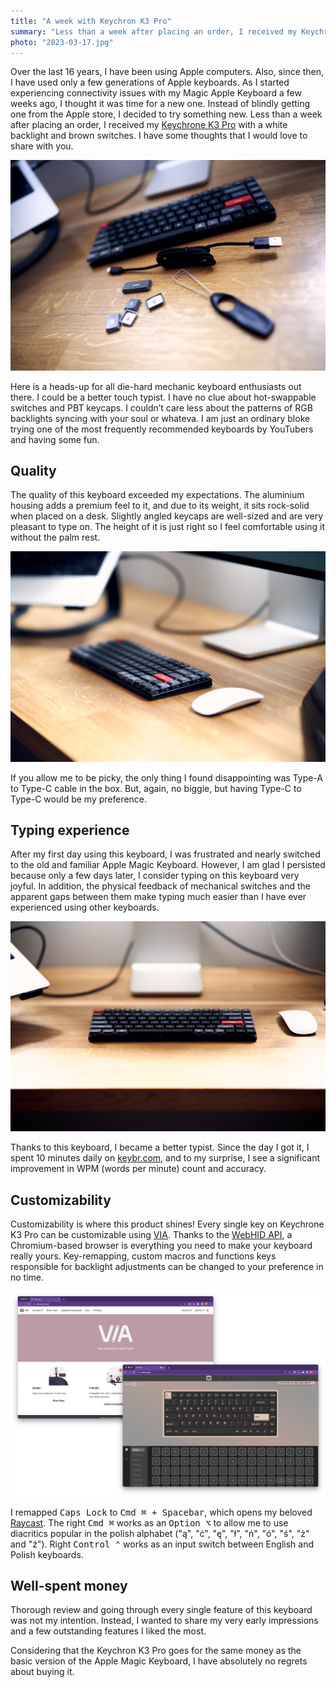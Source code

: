 ```yaml
---
title: "A week with Keychron K3 Pro"
summary: "Less than a week after placing an order, I received my Keychrone K3 Pro with a white backlight and brown switches. I have some thoughts that I would love to share with you."
photo: "2023-03-17.jpg"
---
```


Over the last 16 years, I have been using Apple computers. Also, since then, I have used only a few generations of Apple keyboards. As I started experiencing connectivity issues with my Magic Apple Keyboard a few weeks ago, I thought it was time for a new one. Instead of blindly getting one from the Apple store, I decided to try something new. Less than a week after placing an order, I received my [Keychrone K3 Pro](https://www.keychron.com/products/keychron-k3-pro-qmk-via-wireless-custom-mechanical-keyboard) with a white backlight and brown switches. I have some thoughts that I would love to share with you.

![Keychrone K3 Pro](2023-03-17-1.jpg)

Here is a heads-up for all die-hard mechanic keyboard enthusiasts out there. I could be a better touch typist. I have no clue about hot-swappable switches and PBT keycaps. I couldn’t care less about the patterns of RGB backlights syncing with your soul or whateva. I am just an ordinary bloke trying one of the most frequently recommended keyboards by YouTubers and having some fun.

## Quality

The quality of this keyboard exceeded my expectations. The aluminium housing adds a premium feel to it, and due to its weight, it sits rock-solid when placed on a desk. Slightly angled keycaps are well-sized and are very pleasant to type on. The height of it is just right so I feel comfortable using it without the palm rest.

![Keychrone K3 Pro](2023-03-17-3.jpg)

If you allow me to be picky, the only thing I found disappointing was Type-A to Type-C cable in the box. But, again, no biggie, but having Type-C to Type-C would be my preference.

## Typing experience

After my first day using this keyboard, I was frustrated and nearly switched to the old and familiar Apple Magic Keyboard. However, I am glad I persisted because only a few days later, I consider typing on this keyboard very joyful. In addition, the physical feedback of mechanical switches and the apparent gaps between them make typing much easier than I have ever experienced using other keyboards.

![Keychrone K3 Pro](2023-03-17-2.jpg)

Thanks to this keyboard, I became a better typist. Since the day I got it, I spent 10 minutes daily on [keybr.com](https://www.keybr.com/), and to my surprise, I see a significant improvement in WPM (words per minute) count and accuracy.

## Customizability

Customizability is where this product shines! Every single key on Keychrone K3 Pro can be customizable using [VIA](https://www.caniusevia.com/). Thanks to the [WebHID API](https://wicg.github.io/webhid/), a Chromium-based browser is everything you need to make your keyboard really yours. Key-remapping, custom macros and functions keys responsible for backlight adjustments can be changed to your preference in no time.

![Keychrone K3 Pro](2023-03-17-4.png)

I remapped <kbd>Caps Lock</kbd> to <kbd>Cmd ⌘ + Spacebar</kbd>, which opens my beloved [Raycast](https://www.raycast.com). The right <kbd>Cmd ⌘</kbd> works as an <kbd>Option ⌥</kbd> to allow me to use diacritics popular in the polish alphabet ("ą", "ć", "ę", "ł", "ń", "ó", "ś", "ż" and "ź"). Right <kbd>Control ⌃</kbd> works as an input switch between English and Polish keyboards.

## Well-spent money

Thorough review and going through every single feature of this keyboard was not my intention. Instead, I wanted to share my very early impressions and a few outstanding features I liked the most.

Considering that the Keychron K3 Pro goes for the same money as the basic version of the Apple Magic Keyboard, I have absolutely no regrets about buying it.
